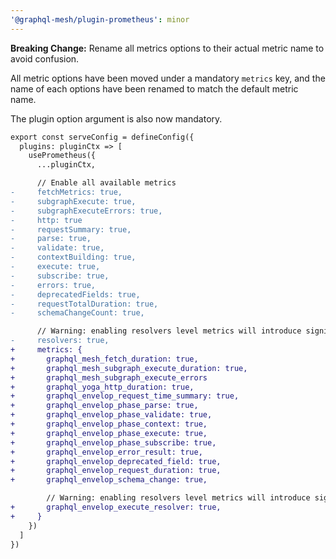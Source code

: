 ```yaml
---
'@graphql-mesh/plugin-prometheus': minor
---
```


**Breaking Change:** Rename all metrics options to their actual metric name to avoid confusion.

All metric options have been moved under a mandatory `metrics` key, and the name of each options
have been renamed to match the default metric name.

The plugin option argument is also now mandatory.

```diff
export const serveConfig = defineConfig({
  plugins: pluginCtx => [
    usePrometheus({
      ...pluginCtx,

      // Enable all available metrics
-     fetchMetrics: true,
-     subgraphExecute: true,
-     subgraphExecuteErrors: true,
-     http: true
-     requestSummary: true,
-     parse: true,
-     validate: true,
-     contextBuilding: true,
-     execute: true,
-     subscribe: true,
-     errors: true,
-     deprecatedFields: true,
-     requestTotalDuration: true,
-     schemaChangeCount: true,

      // Warning: enabling resolvers level metrics will introduce significant overhead
-     resolvers: true,
+     metrics: {
+       graphql_mesh_fetch_duration: true,
+       graphql_mesh_subgraph_execute_duration: true,
+       graphql_mesh_subgraph_execute_errors
+       graphql_yoga_http_duration: true,
+       graphql_envelop_request_time_summary: true,
+       graphql_envelop_phase_parse: true,
+       graphql_envelop_phase_validate: true,
+       graphql_envelop_phase_context: true,
+       graphql_envelop_phase_execute: true,
+       graphql_envelop_phase_subscribe: true,
+       graphql_envelop_error_result: true,
+       graphql_envelop_deprecated_field: true,
+       graphql_envelop_request_duration: true,
+       graphql_envelop_schema_change: true,

        // Warning: enabling resolvers level metrics will introduce significant overhead
+       graphql_envelop_execute_resolver: true,
+     }
    })
  ]
})
```

